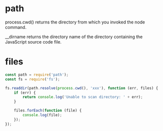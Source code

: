 # path

process.cwd() returns the directory from which you invoked the node command.

__dirname returns the directory name of the directory containing the JavaScript source code file.

# files

```js
const path = require('path');
const fs = require('fs');

fs.readdir(path.resolve(process.cwd(), 'xxx'), function (err, files) {
    if (err) {
        return console.log('Unable to scan directory: ' + err);
    } 

    files.forEach(function (file) {
        console.log(file); 
    });
});
```